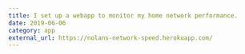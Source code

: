 ```yaml
---
title: I set up a webapp to monitor my home network performance.
date: 2019-06-06
category: app
external_url: https://nolans-network-speed.herokuapp.com/
---
```

